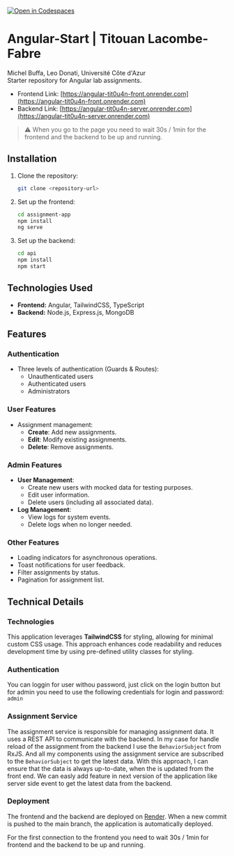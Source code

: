 [![Open in Codespaces](https://classroom.github.com/assets/launch-codespace-2972f46106e565e64193e422d61a12cf1da4916b45550586e14ef0a7c637dd04.svg)](https://classroom.github.com/open-in-codespaces?assignment_repo_id=16036098)

# Angular-Start | Titouan Lacombe-Fabre

Michel Buffa, Leo Donati, Université Côte d'Azur  
Starter repository for Angular lab assignments.

- Frontend Link: [https://angular-tit0u4n-front.onrender.com](https://angular-tit0u4n-front.onrender.com)
- Backend Link: [https://angular-tit0u4n-server.onrender.com](https://angular-tit0u4n-server.onrender.com)
> ⚠️ When you go to the page you need to wait 30s / 1min for the frontend and the backend to be up and running.

## Installation

1. Clone the repository:
   ```bash
   git clone <repository-url>
   ```
2. Set up the frontend:
   ```bash
   cd assignment-app
   npm install
   ng serve
   ```
3. Set up the backend:
   ```bash
   cd api
   npm install
   npm start
   ```

## Technologies Used

- **Frontend:** Angular, TailwindCSS, TypeScript
- **Backend:** Node.js, Express.js, MongoDB

## Features

### Authentication

- Three levels of authentication (Guards & Routes):
    - Unauthenticated users
    - Authenticated users
    - Administrators

### User Features

- Assignment management:
    - **Create**: Add new assignments.
    - **Edit**: Modify existing assignments.
    - **Delete**: Remove assignments.

### Admin Features

- **User Management**:
    - Create new users with mocked data for testing purposes.
    - Edit user information.
    - Delete users (including all associated data).
- **Log Management**:
    - View logs for system events.
    - Delete logs when no longer needed.

### Other Features
- Loading indicators for asynchronous operations.
- Toast notifications for user feedback.
- Filter assignments by status.
- Pagination for assignment list.

## Technical Details

### Technologies

This application leverages **TailwindCSS** for styling, allowing for minimal custom CSS usage. This approach enhances
code readability and reduces development time by using pre-defined utility classes for styling.

### Authentication

You can loggin for user withou password, just click on the login button but for admin you need to use the following
credentials for login and password: `admin`

### Assignment Service

The assignment service is responsible for managing assignment data. It uses a REST API to communicate with the backend.
In my case for handle reload of the assignment from the backend I use the `BehaviorSubject` from RxJS.
And all my components using the assignment service are subscribed to the `BehaviorSubject` to get the latest data. With
this approach, I can ensure that the data is always up-to-date, when the is updated from the front end.
We can easly add feature in next version of the application like server side event to get the latest data from the
backend.

### Deployment
The frontend and the backend are deployed on [Render](https://render.com). When a new commit is pushed to the main branch, the application is automatically deployed.

For the first connection to the frontend you need to wait 30s / 1min for frontend and the backend to be up and running.
